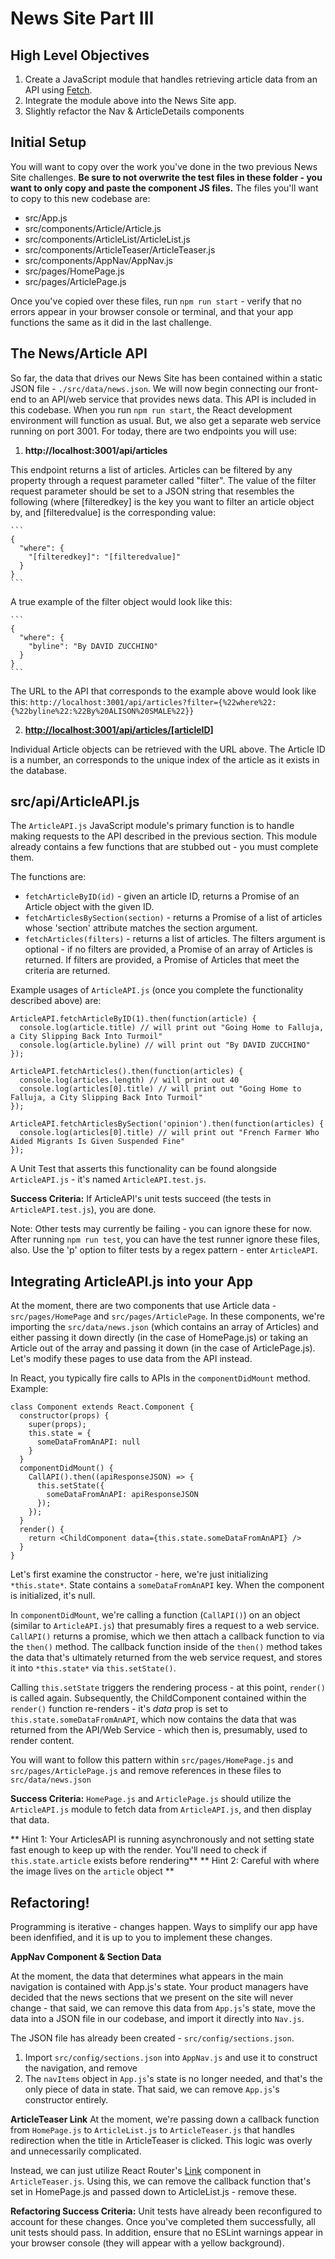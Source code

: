 # News Site Part III

## High Level Objectives

 1. Create a JavaScript module that handles retrieving article data from an API using [Fetch](https://developer.mozilla.org/en-US/docs/Web/API/Fetch_API/Using_Fetch).
 2. Integrate the module above into the News Site app.
 3. Slightly refactor the Nav & ArticleDetails components 

## Initial Setup

You will want to copy over the work you've done in the two previous News Site challenges.  **Be sure to not overwrite the test files in these folder - you want to only copy and paste the component JS files.** The files you'll want to copy to this new codebase are:

 - src/App.js
 - src/components/Article/Article.js
 - src/components/ArticleList/ArticleList.js
 - src/components/ArticleTeaser/ArticleTeaser.js
 - src/components/AppNav/AppNav.js
 - src/pages/HomePage.js
 - src/pages/ArticlePage.js

Once you've copied over these files, run ```npm run start``` - verify that no errors appear in your browser console or terminal, and that your app functions the same as it did in the last challenge.

## The News/Article API
So far, the data that drives our News Site has been contained within a static JSON file - `./src/data/news.json`.  We will now begin connecting our front-end to an API/web service that provides news data.  This API is included in this codebase.  When you run ```npm run start```, the React development environment will function as usual. But, we also get a separate web service running on port 3001. For today, there are two endpoints you will use:

1. **http://localhost:3001/api/articles**
  
  This endpoint returns a list of articles. Articles can be filtered by any property through a request parameter called "filter". The value of the filter request parameter should be set to a JSON string that resembles the following (where [filteredkey] is the key you want to filter an article object by, and [filteredvalue] is the corresponding value:

    ```
    {
      "where": {
        "[filteredkey]": "[filteredvalue]"
      }
    }
    ```

  A true example of the filter object would look like this:

    ```
    {
      "where": {
        "byline": "By DAVID ZUCCHINO"
      }
    }
    ```
  The URL to the API that corresponds to the example above would look like this: 
  `http://localhost:3001/api/articles?filter={%22where%22:{%22byline%22:%22By%20ALISON%20SMALE%22}}`

2. **[http://localhost:3001/api/articles/[articleID]](http://localhost:3001/api/articles/1)**

  Individual Article objects can be retrieved with the URL above.  The Article ID is a number, an corresponds to the unique index of the article as it exists in the database.

## src/api/ArticleAPI.js

The `ArticleAPI.js` JavaScript module's primary function is to handle making requests to the API described in the previous section.  This module already contains a few functions that are stubbed out - you must complete them.

The functions are:

 - `fetchArticleByID(id)` - given an article ID, returns a Promise of an Article object with the given ID.
 - `fetchArticlesBySection(section)` - returns a Promise of a list of articles whose 'section' attribute matches the section argument.
 - `fetchArticles(filters)` - returns a list of articles.  The filters argument is optional - if no filters are provided, a Promise of an array of Articles is returned.  If filters are provided, a Promise of Articles that meet the criteria are returned. 

Example usages of `ArticleAPI.js` (once you complete the functionality described above) are:

    ArticleAPI.fetchArticleByID(1).then(function(article) {
      console.log(article.title) // will print out "Going Home to Falluja, a City Slipping Back Into Turmoil"
      console.log(article.byline) // will print out "By DAVID ZUCCHINO"
    });

    ArticleAPI.fetchArticles().then(function(articles) {
      console.log(articles.length) // will print out 40
      console.log(articles[0].title) // will print out "Going Home to Falluja, a City Slipping Back Into Turmoil"
    });

    ArticleAPI.fetchArticlesBySection('opinion').then(function(articles) {
      console.log(articles[0].title) // will print out "French Farmer Who Aided Migrants Is Given Suspended Fine"
    });

A Unit Test that asserts this functionality can be found alongside `ArticleAPI.js` - it's named `ArticleAPI.test.js`.

**Success Criteria:**  If ArticleAPI's unit tests succeed (the tests in `ArticleAPI.test.js`), you are done.

Note:  Other tests may currently be failing - you can ignore these for now.  After running `npm run test`, you can have the test runner ignore these files, also.  Use the 'p' option to filter tests by a regex pattern - enter `ArticleAPI`.

## Integrating ArticleAPI.js into your App

At the moment, there are two components that use Article data - `src/pages/HomePage` and `src/pages/ArticlePage`.  In these components, we're importing the `src/data/news.json` (which contains an array of Articles) and either passing it down directly (in the case of HomePage.js) or taking an Article out of the array and passing it down (in the case of ArticlePage.js).  Let's modify these pages to use data from the API instead.

In React, you typically fire calls to APIs in the `componentDidMount` method.  Example:

```
class Component extends React.Component {
  constructor(props) {
    super(props);
    this.state = {
      someDataFromAnAPI: null
    }
  }
  componentDidMount() {
    CallAPI().then((apiResponseJSON) => {
      this.setState({
        someDataFromAnAPI: apiResponseJSON
      });
    });
  }
  render() {
    return <ChildComponent data={this.state.someDataFromAnAPI} />
  }
}
```

Let's first examine the constructor - here, we're just initializing `*this.state*`.  State contains a `someDataFromAnAPI` key.  When the component is initialized, it's null.

In `componentDidMount`, we're calling a function (`CallAPI()`) on an object (similar to `ArticleAPI.js`) that presumably fires a request to a web service.  `CallAPI()` returns a promise, which we then attach a callback function to via the `then()` method.  The callback function inside of the `then()` method takes the data that's ultimately returned from the web service request, and stores it into `*this.state*` via `this.setState()`.

Calling `this.setState` triggers the rendering process - at this point, `render()` is called again.  Subsequently, the ChildComponent contained within the `render()` function re-renders - it's *data* prop is set to `this.state.someDataFromAnAPI`, which now contains the data that was returned from the API/Web Service - which then is, presumably, used to render content.

You will want to follow this pattern within `src/pages/HomePage.js` and `src/pages/ArticlePage.js` and remove references in these files to `src/data/news.json`

**Success Criteria:**  `HomePage.js` and `ArticlePage.js` should utilize the `ArticleAPI.js` module to fetch data from  `ArticleAPI.js`, and then display that data.

** Hint 1: Your ArticlesAPI is running asynchronously and not setting state fast enough to keep up with the render. You'll need to check if `this.state.article` exists before rendering**
** Hint 2: Careful with where the image lives on the `article` object **

## Refactoring!

Programming is iterative - changes happen.  Ways to simplify our app have been idenfified, and it is up to you to implement these changes.

**AppNav Component & Section Data**

At the moment, the data that determines what appears in the main navigation is contained with App.js's state.  Your product managers have decided that the news sections that we present on the site will never change - that said, we can remove this data from `App.js`'s state, move the data into a JSON file in our codebase, and import it directly into `Nav.js`.

The JSON file has already been created - `src/config/sections.json`.

 1. Import `src/config/sections.json` into `AppNav.js` and use it to construct the navigation, and remove 
 2. The `navItems` object in `App.js`'s state is no longer needed, and that's the only piece of data in state.  That said, we can remove `App.js`'s constructor entirely.

**ArticleTeaser Link**
At the moment, we're passing down a callback function from `HomePage.js` to `ArticleList.js` to `ArticleTeaser.js` that handles redirection when the title in ArticleTeaser is clicked.  This logic was overly and unnecessarily complicated.

Instead, we can just utilize React Router's [Link](https://github.com/ReactTraining/react-router/blob/master/packages/react-router-dom/docs/api/Link.md) component in `ArticleTeaser.js`.  Using this, we can remove the callback function that's set in HomePage.js and passed down to ArticleList.js - remove these.

**Refactoring Success Criteria:**  Unit tests have already been reconfigured to account for these changes.  Once you've completed them successfully, all unit tests should pass.  In addition, ensure that no ESLint warnings appear in your browser console (they will appear with a yellow background). 
